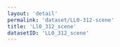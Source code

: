 ```yaml
---
layout: 'detail'
permalink: 'dataset/LL0-312-scene'
title: 'Ll0_312_scene'
datasetID: 'LL0_312_scene'
---
```

